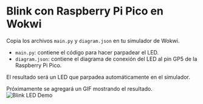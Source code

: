 # Blink con Raspberry Pi Pico en Wokwi

Copia los archivos `main.py` y `diagram.json` en tu simulador de Wokwi.

- `main.py`: contiene el código para hacer parpadear el LED.
- `diagram.json`: contiene el diagrama de conexión del LED al pin GP5 de la Raspberry Pi Pico.

El resultado será un LED que parpadea automáticamente en el simulador.

Próximamente se agregará un GIF mostrando el resultado. 
![Blink LED Demo](./assets/blink-demo.gif)  